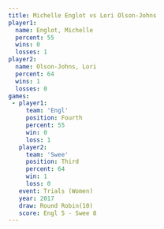 ```yaml
---
title: Michelle Englot vs Lori Olson-Johns
player1:                 
  name: Englot, Michelle 
  percent: 55            
  wins: 0                
  losses: 1              
player2:                 
  name: Olson-Johns, Lori
  percent: 64            
  wins: 1                
  losses: 0              
games:
 - player1:          
     team: 'Engl'    
     position: Fourth
     percent: 55     
     win: 0          
     loss: 1         
   player2:         
     team: 'Swee'   
     position: Third
     percent: 64    
     win: 1         
     loss: 0        
   event: Trials (Women) 
   year: 2017            
   draw: Round Robin(10) 
   score: Engl 5 - Swee 8
---
```

